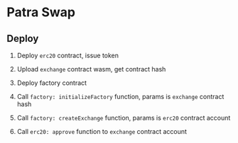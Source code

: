 # Patra Swap

## Deploy

1. Deploy `erc20` contract, issue token

2. Upload `exchange` contract wasm, get contract hash

3. Deploy factory contract

4. Call `factory: initializeFactory` function, params is `exchange` contract hash

5. Call `factory: createExchange` function, params is `erc20` contract account

6. Call `erc20: approve` function to `exchange` contract account




